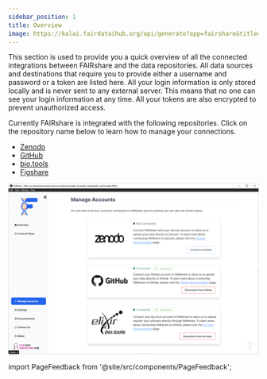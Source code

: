 ```yaml
---
sidebar_position: 1
title: Overview
image: https://kalai.fairdataihub.org/api/generate?app=fairshare&title=Overview&description=Manage%20Accounts
---
```


This section is used to provide you a quick overview of all the connected integrations between FAIRshare and the data repositories. All data sources and destinations that require you to provide either a username and password or a token are listed here. All your login information is only stored locally and is never sent to any external server. This means that no one can see your login information at any time. All your tokens are also encrypted to prevent unauthorized access.

Currently FAIRshare is integrated with the following repositories. Click on the repository name below to learn how to manage your connections.

- [Zenodo](connect-to-zenodo)
- [GitHub](connect-to-github)
- [bio.tools](connect-to-bio-tools)
- [Figshare](connect-to-figshare)

![](./images/overview.png)

import PageFeedback from '@site/src/components/PageFeedback';

<PageFeedback />
